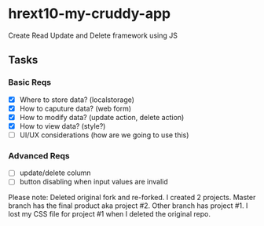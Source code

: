 # hrext10-my-cruddy-app
Create Read Update and Delete framework using JS

 ## Tasks

 ### Basic Reqs
- [x] Where to store data? (localstorage)
- [x] How to caputure data? (web form)
- [x] How to modify data? (update action, delete action)
- [x] How to view data? (style?)
- [ ] UI/UX considerations (how are we going to use this)

 ### Advanced Reqs
- [ ] update/delete column
- [ ] button disabling when input values are invalid

Please note: 
Deleted original fork and re-forked. 
I created 2 projects. Master branch has the final product aka project #2. Other branch has project #1. I lost my CSS file for project #1 when I deleted the original repo. 
